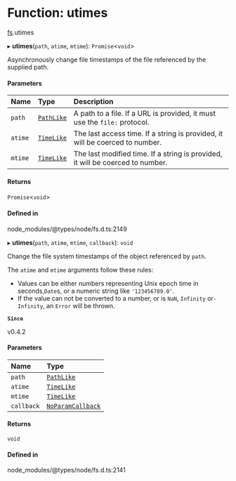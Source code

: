 # Function: utimes

[fs](../modules/fs.md).utimes

▸ **utimes**(`path`, `atime`, `mtime`): `Promise`<`void`\>

Asynchronously change file timestamps of the file referenced by the supplied path.

#### Parameters

| Name | Type | Description |
| :------ | :------ | :------ |
| `path` | [`PathLike`](../types/fs.PathLike.md) | A path to a file. If a URL is provided, it must use the `file:` protocol. |
| `atime` | [`TimeLike`](../types/fs.TimeLike.md) | The last access time. If a string is provided, it will be coerced to number. |
| `mtime` | [`TimeLike`](../types/fs.TimeLike.md) | The last modified time. If a string is provided, it will be coerced to number. |

#### Returns

`Promise`<`void`\>

#### Defined in

node_modules/@types/node/fs.d.ts:2149

▸ **utimes**(`path`, `atime`, `mtime`, `callback`): `void`

Change the file system timestamps of the object referenced by `path`.

The `atime` and `mtime` arguments follow these rules:

* Values can be either numbers representing Unix epoch time in seconds,`Date`s, or a numeric string like `'123456789.0'`.
* If the value can not be converted to a number, or is `NaN`, `Infinity` or`-Infinity`, an `Error` will be thrown.

**`Since`**

v0.4.2

#### Parameters

| Name | Type |
| :------ | :------ |
| `path` | [`PathLike`](../types/fs.PathLike.md) |
| `atime` | [`TimeLike`](../types/fs.TimeLike.md) |
| `mtime` | [`TimeLike`](../types/fs.TimeLike.md) |
| `callback` | [`NoParamCallback`](../types/fs.NoParamCallback.md) |

#### Returns

`void`

#### Defined in

node_modules/@types/node/fs.d.ts:2141
